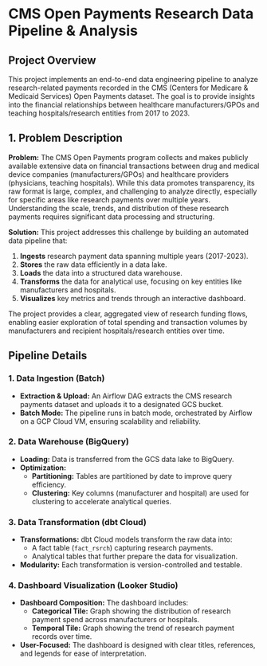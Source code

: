 # CMS Open Payments Research Data Pipeline & Analysis

## Project Overview

This project implements an end-to-end data engineering pipeline to analyze research-related payments recorded in the CMS (Centers for Medicare & Medicaid Services) Open Payments dataset. The goal is to provide insights into the financial relationships between healthcare manufacturers/GPOs and teaching hospitals/research entities from 2017 to 2023.

## 1. Problem Description

**Problem:** The CMS Open Payments program collects and makes publicly available extensive data on financial transactions between drug and medical device companies (manufacturers/GPOs) and healthcare providers (physicians, teaching hospitals). While this data promotes transparency, its raw format is large, complex, and challenging to analyze directly, especially for specific areas like research payments over multiple years. Understanding the scale, trends, and distribution of these research payments requires significant data processing and structuring.

**Solution:** This project addresses this challenge by building an automated data pipeline that:
1.  **Ingests** research payment data spanning multiple years (2017-2023).
2.  **Stores** the raw data efficiently in a data lake.
3.  **Loads** the data into a structured data warehouse.
4.  **Transforms** the data for analytical use, focusing on key entities like manufacturers and hospitals.
5.  **Visualizes** key metrics and trends through an interactive dashboard.

The project provides a clear, aggregated view of research funding flows, enabling easier exploration of total spending and transaction volumes by manufacturers and recipient hospitals/research entities over time.

## Pipeline Details

### 1. Data Ingestion (Batch)
- **Extraction & Upload:** An Airflow DAG extracts the CMS research payments dataset and uploads it to a designated GCS bucket.
- **Batch Mode:** The pipeline runs in batch mode, orchestrated by Airflow on a GCP Cloud VM, ensuring scalability and reliability.

### 2. Data Warehouse (BigQuery)
- **Loading:** Data is transferred from the GCS data lake to BigQuery.
- **Optimization:**
  - **Partitioning:** Tables are partitioned by date to improve query efficiency.
  - **Clustering:** Key columns (manufacturer and hospital) are used for clustering to accelerate analytical queries.

### 3. Data Transformation (dbt Cloud)
- **Transformations:** dbt Cloud models transform the raw data into:
  - A fact table (`fact_rsrch`) capturing research payments.
  - Analytical tables that further prepare the data for visualization.
- **Modularity:** Each transformation is version-controlled and testable.

### 4. Dashboard Visualization (Looker Studio)
- **Dashboard Composition:** The dashboard includes:
  - **Categorical Tile:** Graph showing the distribution of research payment spend across manufacturers or hospitals.
  - **Temporal Tile:** Graph showing the trend of research payment records over time.
- **User-Focused:** The dashboard is designed with clear titles, references, and legends for ease of interpretation.

